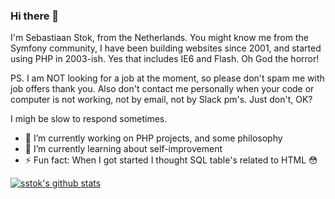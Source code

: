 ### Hi there 👋

I'm Sebastiaan Stok, from the Netherlands. You might know me from the Symfony community,
I have been building websites since 2001, and started using PHP in 2003-ish.
Yes that includes IE6 and Flash. Oh God the horror!

PS. I am NOT looking for a job at the moment, so please don't spam me with job offers thank you. Also don't contact me personally
when your code or computer is not working, not by email, not by Slack pm's. Just don't, OK?

I migh be slow to respond sometimes.

- 🔭 I’m currently working on PHP projects, and some philosophy 
- 🌱 I’m currently learning about self-improvement
- ⚡ Fun fact: When I got started I thought SQL table's related to HTML 😳 

<!--
// FIXME Ugly comments everywhere.
-->

[![sstok's github stats](https://github-readme-stats.vercel.app/api?username=sstok)](https://github.com/sstok)
